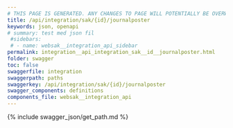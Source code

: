```yaml
---
# THIS PAGE IS GENERATED. ANY CHANGES TO PAGE WILL POTENTIALLY BE OVERWRITTEN.
title: /api/integration/sak/{id}/journalposter
keywords: json, openapi
# summary: test med json fil
 #sidebars: 
 # - name: websak__integration_api_sidebar
permalink: integration__api_integration_sak__id__journalposter.html
folder: swagger
toc: false
swaggerfile: integration
swaggerpath: paths
swaggerkey: /api/integration/sak/{id}/journalposter
swagger_components: definitions
components_file: websak__integration_api
---
```

{% include swagger_json/get_path.md %}
